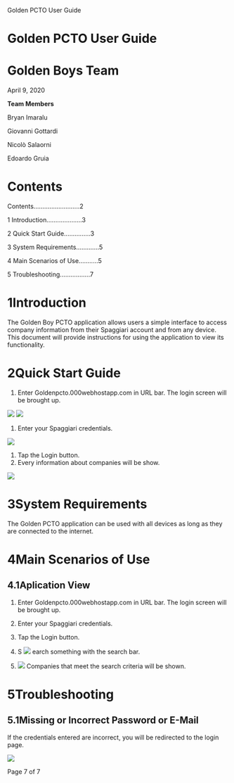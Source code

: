 Golden PCTO User Guide

# **Golden PCTO User Guide**

# **Golden Boys Team**

April 9, 2020

**Team Members**

Bryan Imaralu

Giovanni Gottardi

Nicolò Salaorni

Edoardo Gruia

# Contents

Contents..........................2

1 Introduction....................3

2 Quick Start Guide...............3

3 System Requirements.............5

4 Main Scenarios of Use...........5

5 Troubleshooting.................7

# 1Introduction

The Golden Boy PCTO application allows users a simple interface to access company information from their Spaggiari account and from any device. This document will provide instructions for using the application to view its functionality.

# 2Quick Start Guide

1. Enter Goldenpcto.000webhostapp.com in URL bar. The login screen will be brought up.

![](RackMultipart20200416-4-1sj5h06_html_81eda14c9e7bb033.png)
 ![](RackMultipart20200416-4-1sj5h06_html_e049affe59ccaed2.png)

1. Enter your Spaggiari credentials.

![](RackMultipart20200416-4-1sj5h06_html_3aa4d32b669c3272.png)

1. Tap the Login button.
2. Every information about companies will be show.

![](RackMultipart20200416-4-1sj5h06_html_fd8eb70095898b3e.png)

# 3System Requirements

The Golden PCTO application can be used with all devices as long as they are connected to the internet.

# 4Main Scenarios of Use

## 4.1Aplication View

1. Enter Goldenpcto.000webhostapp.com in URL bar. The login screen will be brought up.
2. Enter your Spaggiari credentials.
3. Tap the Login button.
4. S ![](RackMultipart20200416-4-1sj5h06_html_5228f27a13fa1071.jpg)
 earch something with the search bar.

1. ![](RackMultipart20200416-4-1sj5h06_html_2b6a5f96c04671a5.png)
 Companies that meet the search criteria will be shown.

# 5Troubleshooting

## 5.1Missing or Incorrect Password or E-Mail

If the credentials entered are incorrect, you will be redirected to the login page.

![](RackMultipart20200416-4-1sj5h06_html_ddc01d890e1f2a69.png)

Page 7 of 7
